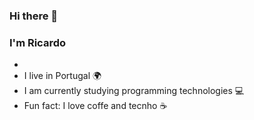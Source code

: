 ### Hi there 👋
### I'm Ricardo

- 
- I live in Portugal 🌍
- I am currently studying programming technologies 💻
- Fun fact: I love coffe and tecnho ☕

